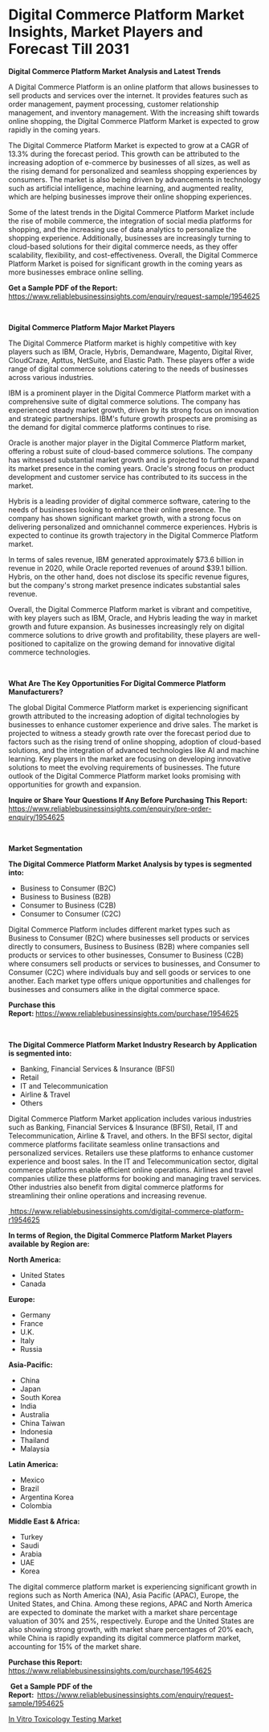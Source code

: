 <p><h1>Digital Commerce Platform Market Insights, Market Players and Forecast Till 2031</h1></p><p><strong>Digital Commerce Platform Market Analysis and Latest Trends</strong></p>
<p><p>A Digital Commerce Platform is an online platform that allows businesses to sell products and services over the internet. It provides features such as order management, payment processing, customer relationship management, and inventory management. With the increasing shift towards online shopping, the Digital Commerce Platform Market is expected to grow rapidly in the coming years.</p><p>The Digital Commerce Platform Market is expected to grow at a CAGR of 13.3% during the forecast period. This growth can be attributed to the increasing adoption of e-commerce by businesses of all sizes, as well as the rising demand for personalized and seamless shopping experiences by consumers. The market is also being driven by advancements in technology such as artificial intelligence, machine learning, and augmented reality, which are helping businesses improve their online shopping experiences.</p><p>Some of the latest trends in the Digital Commerce Platform Market include the rise of mobile commerce, the integration of social media platforms for shopping, and the increasing use of data analytics to personalize the shopping experience. Additionally, businesses are increasingly turning to cloud-based solutions for their digital commerce needs, as they offer scalability, flexibility, and cost-effectiveness. Overall, the Digital Commerce Platform Market is poised for significant growth in the coming years as more businesses embrace online selling.</p></p>
<p><strong>Get a Sample PDF of the Report:&nbsp;</strong> <a href="https://www.reliablebusinessinsights.com/enquiry/request-sample/1954625">https://www.reliablebusinessinsights.com/enquiry/request-sample/1954625</a></p>
<p>&nbsp;</p>
<p><strong>Digital Commerce Platform Major Market Players</strong></p>
<p><p>The Digital Commerce Platform market is highly competitive with key players such as IBM, Oracle, Hybris, Demandware, Magento, Digital River, CloudCraze, Apttus, NetSuite, and Elastic Path. These players offer a wide range of digital commerce solutions catering to the needs of businesses across various industries.</p><p>IBM is a prominent player in the Digital Commerce Platform market with a comprehensive suite of digital commerce solutions. The company has experienced steady market growth, driven by its strong focus on innovation and strategic partnerships. IBM's future growth prospects are promising as the demand for digital commerce platforms continues to rise.</p><p>Oracle is another major player in the Digital Commerce Platform market, offering a robust suite of cloud-based commerce solutions. The company has witnessed substantial market growth and is projected to further expand its market presence in the coming years. Oracle's strong focus on product development and customer service has contributed to its success in the market.</p><p>Hybris is a leading provider of digital commerce software, catering to the needs of businesses looking to enhance their online presence. The company has shown significant market growth, with a strong focus on delivering personalized and omnichannel commerce experiences. Hybris is expected to continue its growth trajectory in the Digital Commerce Platform market.</p><p>In terms of sales revenue, IBM generated approximately $73.6 billion in revenue in 2020, while Oracle reported revenues of around $39.1 billion. Hybris, on the other hand, does not disclose its specific revenue figures, but the company's strong market presence indicates substantial sales revenue.</p><p>Overall, the Digital Commerce Platform market is vibrant and competitive, with key players such as IBM, Oracle, and Hybris leading the way in market growth and future expansion. As businesses increasingly rely on digital commerce solutions to drive growth and profitability, these players are well-positioned to capitalize on the growing demand for innovative digital commerce technologies.</p></p>
<p>&nbsp;</p>
<p><strong>What Are The Key Opportunities For Digital Commerce Platform Manufacturers?</strong></p>
<p><p>The global Digital Commerce Platform market is experiencing significant growth attributed to the increasing adoption of digital technologies by businesses to enhance customer experience and drive sales. The market is projected to witness a steady growth rate over the forecast period due to factors such as the rising trend of online shopping, adoption of cloud-based solutions, and the integration of advanced technologies like AI and machine learning. Key players in the market are focusing on developing innovative solutions to meet the evolving requirements of businesses. The future outlook of the Digital Commerce Platform market looks promising with opportunities for growth and expansion.</p></p>
<p><strong>Inquire or Share Your Questions If Any Before Purchasing This Report:</strong> <a href="https://www.reliablebusinessinsights.com/enquiry/pre-order-enquiry/1954625">https://www.reliablebusinessinsights.com/enquiry/pre-order-enquiry/1954625</a></p>
<p>&nbsp;</p>
<p><strong>Market Segmentation</strong></p>
<p><strong>The Digital Commerce Platform Market Analysis by types is segmented into:</strong></p>
<p><ul><li>Business to Consumer (B2C)</li><li>Business to Business (B2B)</li><li>Consumer to Business (C2B)</li><li>Consumer to Consumer (C2C)</li></ul></p>
<p><p>Digital Commerce Platform includes different market types such as Business to Consumer (B2C) where businesses sell products or services directly to consumers, Business to Business (B2B) where companies sell products or services to other businesses, Consumer to Business (C2B) where consumers sell products or services to businesses, and Consumer to Consumer (C2C) where individuals buy and sell goods or services to one another. Each market type offers unique opportunities and challenges for businesses and consumers alike in the digital commerce space.</p></p>
<p><strong>Purchase this Report:&nbsp;</strong><a href="https://www.reliablebusinessinsights.com/purchase/1954625">https://www.reliablebusinessinsights.com/purchase/1954625</a></p>
<p>&nbsp;</p>
<p><strong>The Digital Commerce Platform Market Industry Research by Application is segmented into:</strong></p>
<p><ul><li>Banking, Financial Services & Insurance (BFSI)</li><li>Retail</li><li>IT and Telecommunication</li><li>Airline & Travel</li><li>Others</li></ul></p>
<p><p>Digital Commerce Platform Market application includes various industries such as Banking, Financial Services & Insurance (BFSI), Retail, IT and Telecommunication, Airline & Travel, and others. In the BFSI sector, digital commerce platforms facilitate seamless online transactions and personalized services. Retailers use these platforms to enhance customer experience and boost sales. In the IT and Telecommunication sector, digital commerce platforms enable efficient online operations. Airlines and travel companies utilize these platforms for booking and managing travel services. Other industries also benefit from digital commerce platforms for streamlining their online operations and increasing revenue.</p></p>
<p><a href="https://www.reliablebusinessinsights.com/digital-commerce-platform-r1954625">&nbsp;https://www.reliablebusinessinsights.com/digital-commerce-platform-r1954625</a></p>
<p><strong>In terms of Region, the Digital Commerce Platform Market Players available by Region are:</strong></p>
<p>
    <p> <strong> North America: </strong>
        <ul>
            <li>United States</li>
            <li>Canada</li>
        </ul>
        </p> 
    <p> <strong> Europe: </strong>
        <ul>
            <li>Germany</li>
            <li>France</li>
            <li>U.K.</li>
            <li>Italy</li>
            <li>Russia</li>
        </ul>
        </p> 
    <p> <strong> Asia-Pacific: </strong>
        <ul>
            <li>China</li>
            <li>Japan</li>
            <li>South Korea</li>
            <li>India</li>
            <li>Australia</li>
            <li>China Taiwan</li>
            <li>Indonesia</li>
            <li>Thailand</li>
            <li>Malaysia</li>
        </ul>
        </p> 
    <p> <strong> Latin America: </strong>
        <ul>
            <li>Mexico</li>
            <li>Brazil</li>
            <li>Argentina Korea</li>
            <li>Colombia</li>
        </ul>
        </p> 
    <p> <strong> Middle East & Africa: </strong>
        <ul>
            <li>Turkey</li>
            <li>Saudi</li>
            <li>Arabia</li>
            <li>UAE</li>
            <li>Korea</li>
        </ul>
    </p>
    </p>
<p><p>The digital commerce platform market is experiencing significant growth in regions such as North America (NA), Asia Pacific (APAC), Europe, the United States, and China. Among these regions, APAC and North America are expected to dominate the market with a market share percentage valuation of 30% and 25%, respectively. Europe and the United States are also showing strong growth, with market share percentages of 20% each, while China is rapidly expanding its digital commerce platform market, accounting for 15% of the market share.</p></p>
<p><strong>Purchase this Report: </strong><a href="https://www.reliablebusinessinsights.com/purchase/1954625">https://www.reliablebusinessinsights.com/purchase/1954625</a></p>
<p>&nbsp;<strong>Get a Sample PDF of the Report:&nbsp;&nbsp;</strong><a href="https://www.reliablebusinessinsights.com/enquiry/request-sample/1954625">https://www.reliablebusinessinsights.com/enquiry/request-sample/1954625</a></p>
<p><strong></strong></p>
<p><p><a href="https://github.com/qrkceaah30/Market-Research-Report-List-1/blob/main/in-vitro-toxicology-testing-market.md">In Vitro Toxicology Testing Market</a></p></p>
